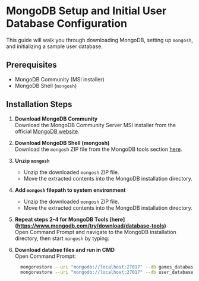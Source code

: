 # MongoDB Setup and Initial User Database Configuration

This guide will walk you through downloading MongoDB, setting up `mongosh`, and initializing a sample user database.

## Prerequisites

- MongoDB Community (MSI installer)
- MongoDB Shell (`mongosh`)

## Installation Steps

1. **Download MongoDB Community**  
   Download the MongoDB Community Server MSI installer from the official [MongoDB website](https://www.mongodb.com/try/download/community).

2. **Download MongoDB Shell (mongosh)**  
   Download the `mongosh` ZIP file from the MongoDB tools section [here](https://www.mongodb.com/try/download/shell).

3. **Unzip `mongosh`**  
   - Unzip the downloaded `mongosh` ZIP file.
   - Move the extracted contents into the MongoDB installation directory.
  
4. **Add `mongosh` filepath to system environment** 
   - Unzip the downloaded `mongosh` ZIP file.
   - Move the extracted contents into the MongoDB installation directory.
     
5. **Repeat steps 2-4 for MongoDB Tools [here] (https://www.mongodb.com/try/download/database-tools)**  
   Open Command Prompt and navigate to the MongoDB installation directory, then start `mongosh` by typing:

6. **Download databse files and run in CMD**  
   Open Command Prompt:
   ```bash
     mongorestore --uri "mongodb://localhost:27017" --db games_database /path/to/backup/games_database
     mongorestore --uri "mongodb://localhost:27017" --db user_database /path/to/backup/user_database



   
